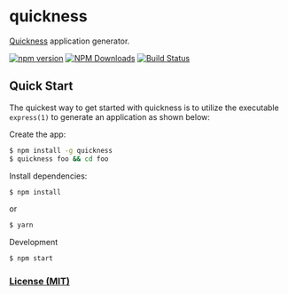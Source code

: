 # quickness

[Quickness](https://github.com/danielrohers/quickness-bootstrap) application generator.

[![npm version](https://img.shields.io/npm/v/quickness.svg)](https://badge.fury.io/js/quickness)
[![NPM Downloads](https://img.shields.io/npm/dm/quickness.svg?style=flat)](https://www.npmjs.org/package/quickness)
[![Build Status](https://img.shields.io/travis/danielrohers/quickness.svg?style=flat)](https://travis-ci.org/danielrohers/quickness)

## Quick Start

The quickest way to get started with quickness is to utilize the executable `express(1)` to generate an application as shown below:

Create the app:
```bash
$ npm install -g quickness
$ quickness foo && cd foo
```

Install dependencies:
```bash
$ npm install
```
or
```bash
$ yarn
```

Development
```bash
$ npm start
```

### [License (MIT)](LICENSE)

